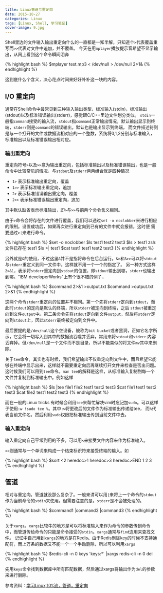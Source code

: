 ```yaml
---
title: Linux管道与重定向
date: 2015-10-27
categories: Linux
tags: [Linux, Shell, 学习笔记]
cover-image: 9.jpg
---
```


Shell里边的文件输入输出重定向什么的一直都是一知半解，只知道个`>`代表覆盖重写而`>>`代表对文件中追加，并不覆盖。
今天在用`mplayer`播放提示音希望不显示输出，从网上看到这个命令瞬间泪奔

{% highlight bash %}
$mplayer test.mp3 < /dev/null > /dev/null 2>1&
{% endhighlight %}

这到底什么个含义，决心花点时间来好好补补这一块的内容。

## I/O 重定向 ##

通常在Shell命令中最常见到三种输入输出类型，标准输入(stdin)，标准输出(stdout)以及标准错误输出(stderr)，感觉跟C/C++里边文件划分类似。
`stdin`一般指`command`接受的输入流，`stdout`指`command`正常输出情况，默认输出显示到终端，`stderr`则是`command`的错误输出，默认也是输出显示到终端。
而文件描述符则是与一个打开的文件或数据流相对应的一个整数，系统将0,1,2分别与标准输入，标准输出以及标准错误输出相对应。

### 输出重定向 ###

重定向符号`>`以及`>>`意为输出重定向，包括标准输出以及标准错误输出，也是一般命令中比较常见的情况，与`stdout`及`stderr`两两组合就是四种情况

* `1>` 表示标准输出重定向，覆盖
* `1>>` 表示标准输出重定向，追加
* `2>` 表示标准错误输出重定向，覆盖
* `2>>` 表示标准错误输出重定向，追加

其中默认缺省表示标准输出，即`>`与`>>`与前两个命令含义相同。

由于`>`命令会将存在的文件进行覆盖，我们可以通过`set -o noclobber`来进行相应的限制。设置成功后，如果再次进行重定向到已有的文件中就会报错，这时便
需要通过`>|`来进行命令。

{% highlight bash %}
$set -o noclobber
$ls
test1 test2 test3
$ls > test1
zsh: 文件已存在:test1
$ls >| test1
$cat test1
test1 test2 test3
{% endhighlight %}

另外就是`&`的使用，不过这里`&`并不是指将命令在后台运行。`&>`和`&>>`可以将`stdout`与`stderr`重定义到同一文件中。这样就不用一个一个的指定了。
另一种方式这样`2>&1`，表示将`stderr`重定向到`stdout`的位置，即`stdout`输出到哪，`stderr`也输出到哪。“IBM developerWorks"上有个很不错的例子，

{% highlight bash %}
$command 2>&1 >output.txt
$command >output.txt 2>&1
{% endhighlight %}

这两个命令`stderr`重定向的位置并不相同。第一个先将`stderr`定向到`stdout`，而此时`stdout`的定向是默认的终端，所以`stderr`被定向到终端，之后
`stdout`被重定向到文件`output`中。第二条命令先将`stdout`定向到文件`output`，然后将`stderr`定向到`stdout`上，因此`stderr`最终被定向到文件中。

最后要提的是`/dev/null`这个空设备，被称为`bit bucket`或者黑洞，正如它名字所示，它会将一切写入到其中的数据流吞噬并丢弃，常用来将`stdout`和`stderr`
内容丢弃掉。但`/dev/null`是一个文件而不是目录，所以不能类似的将文件`mv`其中来删除。

关于`tee`命令，其实也有时候，我们希望输出不仅重定向到文件中，而且希望它能够在终端中显示出来，这样就不需要重定向后再继续打开文件来检查是否出问题。
这时候我们可以用到`tee`命令。`man tee`的解释是这样，从标准输入复制到每一个文件并复制到标准输出中。例如这样

{% highlight bash %}
$ls |tee file1 file2
test1 test2 test3
$cat file1
test1 test2 test3
$cat file2
test1 test2 test3
{% endhighlight %}

而在一般的Linux tricks 有时候会利用`tee`来帮忙解决vim时忘记加`sudo`。可以这样子使用`:w !sudo tee %`。其中`:w`将更改后的文件作为标准输出传递给tee，
而`%`代表当前文件名，然后利用`sudo`权限把标准输出传到当前文件中去。

### 输入重定向 ###

输入重定向自己平常到用的不多，可以用`<`来接受文件内容来作为标准输入。

`<<`则通常与一个单词来构成一个结束标识符来接受终端的输入。如

{% highlight bash %}
$sort <<END
heredoc>2
heredoc>1
heredoc>3
heredoc>END
1
2
3
{% endhighlight %}

## 管道 ##

相对与重定向，管道就没那么复杂了。一般来讲可以用`|`来将上一个命令的`stdout`作为当前命令的`stdin`来使用。但需要注意的是，`stderr`是不会被处理的。

{% highlight bash %}
$command1 |command2 |command3
{% endhighlight %}

关于`xargs`。`xargs`比较牛的地方是可以将标准输入来作为命令的参数传到命令中，而管道传给命令的只能是命令接受的`stdin`。`xargs`通常与`find`连用来查找文件。
记忆中自己用到`xargs`的地方是在Redis。由于Redis删除key的时候不支持通配符，而上万条的数据又不能一个一个手动删除，所以可以利用`xargs`

{% highlight bash %}
$redis-cli -n 0 keys 'keys:*' |xargs redis-cli -n 0 del
{% endhighlight %}

先用`keys`命令找到数据库中所有匹配数据，然后通过xargs将输出作为`del`的参数来进行删除。

参考资料：[学习Linux,101:流，管道，重定向](http://www.ibm.com/developerworks/cn/linux/l-lpic1-v3-103-4/)
